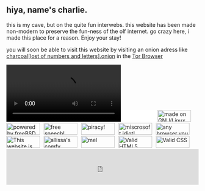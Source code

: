 <script>
import frontpagevideo from "/assets/frontpagevideo.webm";
import frontpagevideocc from "/assets/frontpagevideo.vtt";
import itzzennet from "/assets/buttons/itzzennet.png";
import vmfunc from "/assets/buttons/vmfunc.png";
import linux from "/assets/buttons/linux.png"
import freebsdpowered from "/assets/buttons/freebsdpowered.gif";
import validhtml5 from "/assets/buttons/valid-html5.gif";
import validcss from "/assets/buttons/validcss.png";
import anybrowseryoulike from "/assets/buttons/anybrowseryoulike.png";
import transyourgender from "/assets/buttons/transyourgender.gif";
import shitify from "/assets/buttons/shitify.gif";
import notcloudflared from "/assets/buttons/notcloudflared.png";
import freespeech from "/assets/buttons/fspeech96.gif";
import msidiot from "/assets/buttons/msidiot.gif";
import piracy from "/assets/buttons/piracy.gif";
import translunar from "/assets/buttons/translunar.png";
import byte from "/assets/buttons/byte.png";
</script>

<style>
	.button {
		height: 31px;
		width: 88px;
		margin-right: 6px;
	}
</style>

## hiya, name's charlie.

this is my cave, but on the quite fun interwebs. this website has been made non-modern to preserve the fun-ness of the olf internet. go crazy here, i made this place for a reason. Enjoy your stay!

you will soon be able to visit this website by visiting an onion adress like <span class="letter-break">[charcoal[lost of numbers and letters].onion](https://duckduckgo.com/)</span> in the [Tor Browser](https://torproject.org)

<video controls>
	<track default kind="captions" src="{frontpagevideocc}" srclang="en" />
	<source alt="a clip where a person talks about a specific tor node not being a honeypot" src="{frontpagevideo}" type="video/webm">
</video>


<iframe src="//incr.easrng.net/badge?key=charcoaldevnet" style="background: url(//incr.easrng.net/bg.gif)" title="increment badge" width="88" height="31" frameborder="0"></iframe>
<a href="https://kernel.org"><img src={linux} alt="made on GNU/Linux" class="button"></a>
<a href="https://freebsd.org"><img src={freebsdpowered} alt="powered by freeBSD" class="button"></a>
<img src="{freespeech}" alt="free speech!" class="button">
<img src="{piracy}" alt="piracy!" class="button">
<img src="{msidiot}" alt="miscrosoft idiot!" class="button">
<img src="{anybrowseryoulike}" alt="any browser you like" class="button">
<img src="{notcloudflared}" alt="This website is not cloudflared!" class="button">
<a href="https://itzzen.net"><img src={itzzennet} alt="allissa's comfy burrow now!" class="button"></a>
<a href="https://vmfunc.gg"><img src={vmfunc} alt="mel" class="button"></a>
<a href="https://validator.w3.org/nu/?doc=https%3A%2F%2Fitzzen.net"><img src={validhtml5} alt="Valid HTML5" class="button"></a>
<a href="https://jigsaw.w3.org/css-validator/validator?uri=https%3A%2F%2Fitzzen.net"><img src="{validcss}" alt="Valid CSS" class="button"></a>

<iframe src="https://john.citrons.xyz/embed?ref=t480.dev" style="margin-left:auto;display:block;margin-right:auto;max-width:732px;width:100%;height:94px;border:none;"></iframe>
